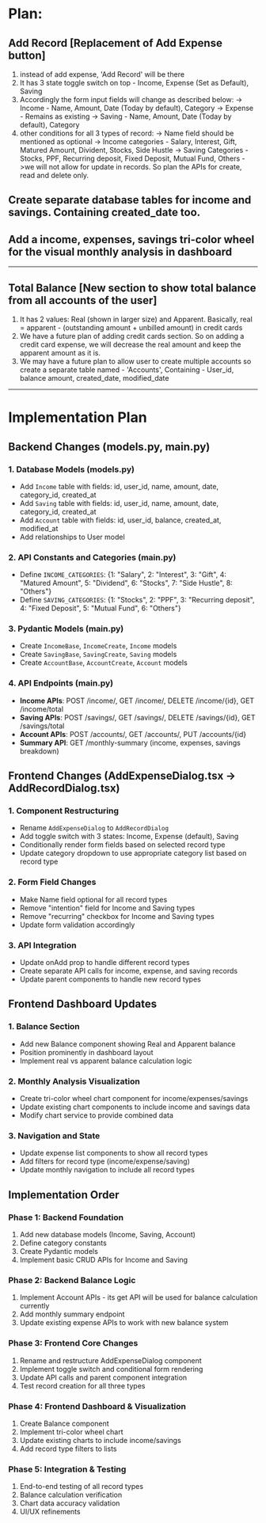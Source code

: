 # Plan:

## Add Record [Replacement of Add Expense button]
1. instead of add expense, 'Add Record' will be there
2. It has 3 state toggle switch on top - Income, Expense (Set as Default), Saving
3. Accordingly the form input fields will change as described below:
    -> Income - Name, Amount, Date (Today by default), Category
    -> Expense - Remains as existing
    -> Saving - Name, Amount, Date (Today by default), Category
4. other conditions for all 3 types of record:
    -> Name field should be mentioned as optional
    -> Income categories - Salary, Interest, Gift, Matured Amount, Divident, Stocks, Side Hustle
    -> Saving Categories - Stocks, PPF, Recurring deposit, Fixed Deposit, Mutual Fund, Others
    ->we will not allow for update in records. So plan the APIs for create, read and delete only.

## Create separate database tables for income and savings. Containing created_date too.
## Add a income, expenses, savings tri-color wheel for the visual monthly analysis in dashboard

---

## Total Balance [New section to show total balance from all accounts of the user]
1. It has 2 values: Real (shown in larger size) and Apparent. Basically, real = apparent - (outstanding amount + unbilled amount) in credit cards
2. We have a future plan of adding credit cards section. So on adding a credit card expense, we will decrease the real amount and keep the apparent amount as it is.
3. We may have a future plan to allow user to create multiple accounts so create a separate table named - 'Accounts', Containing - User_id, balance amount, created_date, modified_date

---

# Implementation Plan

## Backend Changes (models.py, main.py)

### 1. Database Models (models.py)
- Add `Income` table with fields: id, user_id, name, amount, date, category_id, created_at
- Add `Saving` table with fields: id, user_id, name, amount, date, category_id, created_at  
- Add `Account` table with fields: id, user_id, balance, created_at, modified_at
- Add relationships to User model

### 2. API Constants and Categories (main.py)
- Define `INCOME_CATEGORIES`: {1: "Salary", 2: "Interest", 3: "Gift", 4: "Matured Amount", 5: "Dividend", 6: "Stocks", 7: "Side Hustle", 8: "Others"}
- Define `SAVING_CATEGORIES`: {1: "Stocks", 2: "PPF", 3: "Recurring deposit", 4: "Fixed Deposit", 5: "Mutual Fund", 6: "Others"}

### 3. Pydantic Models (main.py)
- Create `IncomeBase`, `IncomeCreate`, `Income` models 
- Create `SavingBase`, `SavingCreate`, `Saving` models
- Create `AccountBase`, `AccountCreate`, `Account` models

### 4. API Endpoints (main.py)
- **Income APIs**: POST /income/, GET /income/, DELETE /income/{id}, GET /income/total
- **Saving APIs**: POST /savings/, GET /savings/, DELETE /savings/{id}, GET /savings/total  
- **Account APIs**: POST /accounts/, GET /accounts/, PUT /accounts/{id}
- **Summary API**: GET /monthly-summary (income, expenses, savings breakdown)

## Frontend Changes (AddExpenseDialog.tsx -> AddRecordDialog.tsx)

### 1. Component Restructuring
- Rename `AddExpenseDialog` to `AddRecordDialog`
- Add toggle switch with 3 states: Income, Expense (default), Saving
- Conditionally render form fields based on selected record type
- Update category dropdown to use appropriate category list based on record type

### 2. Form Field Changes
- Make Name field optional for all record types
- Remove "intention" field for Income and Saving types
- Remove "recurring" checkbox for Income and Saving types
- Update form validation accordingly

### 3. API Integration
- Update onAdd prop to handle different record types
- Create separate API calls for income, expense, and saving records
- Update parent components to handle new record types

## Frontend Dashboard Updates

### 1. Balance Section
- Add new Balance component showing Real and Apparent balance
- Position prominently in dashboard layout
- Implement real vs apparent balance calculation logic

### 2. Monthly Analysis Visualization  
- Create tri-color wheel chart component for income/expenses/savings
- Update existing chart components to include income and savings data
- Modify chart service to provide combined data

### 3. Navigation and State
- Update expense list components to show all record types
- Add filters for record type (income/expense/saving)
- Update monthly navigation to include all record types

## Implementation Order

### Phase 1: Backend Foundation
1. Add new database models (Income, Saving, Account)
2. Define category constants
3. Create Pydantic models
4. Implement basic CRUD APIs for Income and Saving

### Phase 2: Backend Balance Logic  
1. Implement Account APIs - its get API will be used for balance calculation currently
2. Add monthly summary endpoint
3. Update existing expense APIs to work with new balance system

### Phase 3: Frontend Core Changes
1. Rename and restructure AddExpenseDialog component
2. Implement toggle switch and conditional form rendering
3. Update API calls and parent component integration
4. Test record creation for all three types

### Phase 4: Frontend Dashboard & Visualization
1. Create Balance component
2. Implement tri-color wheel chart
3. Update existing charts to include income/savings
4. Add record type filters to lists

### Phase 5: Integration & Testing
1. End-to-end testing of all record types
2. Balance calculation verification
3. Chart data accuracy validation
4. UI/UX refinements